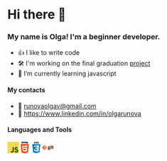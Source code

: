 # Hi there 👋 
### My name is Olga! I'm a beginner developer.

+ 👍 I like to write code
+ 🛠 I'm working on the final graduation [project](https://github.com/nionka/train_schedule)
+ 🎯 I’m currently learning javascript

#### My contacts
+ 📝 runovaolgav@gmail.com
+ 🤝 https://www.linkedin.com/in/olgarunova

#### Languages and Tools
<img align="left" width="26px" alt="JS" src="https://raw.githubusercontent.com/github/explore/80688e429a7d4ef2fca1e82350fe8e3517d3494d/topics/javascript/javascript.png">
<img align="left" width="26px" alt="HTML" src="https://raw.githubusercontent.com/github/explore/80688e429a7d4ef2fca1e82350fe8e3517d3494d/topics/html/html.png">
<img align="left" width="26px" alt="CSS" src="https://raw.githubusercontent.com/devicons/devicon/master/icons/css3/css3-original-wordmark.svg">
<img align="left" width="26px" alt="git" src="https://raw.githubusercontent.com/github/explore/80688e429a7d4ef2fca1e82350fe8e3517d3494d/topics/git/git.png">
